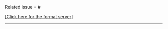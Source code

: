 <!--
Thanks for your PR!
If it's your first time contributing to Taichi, please make sure you have read our Contributor Guideline:
  https://taichi.readthedocs.io/en/latest/contributor_guide.html

- Please always prepend your PR title with tags such as [CUDA], [Lang], [Doc], [Example], e.g.:
    [Lang] Add ti.Complex as Taichi class
- Use a lowercased tag for PRs that are invisible to end-users, i.e., won't be highlighted in changelog:
    [cuda] [test] Fix out-of-memory error while running test
- More details: http://taichi.readthedocs.io/en/latest/contributor_guide.html#prtags

- Please fill the following blank with the issue number this PR related to (if any):
    Related issue = #2345
- If your PR will fix the issue **completely**, use the `close` or `fixes` keyword:
    Related issue = close #2345
- So that when the PR gets merged, GitHub will **automatically** close the issue #2345 for you.
- If the PR doesn't belong to any existing issue, and it's a trivial change, feel free to leave it blank :)
  -->
Related issue = #

[[Click here for the format server]](http://kun.csail.mit.edu:31415/)

----
